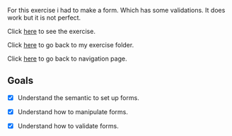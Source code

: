 For this exercise i had to make a form. Which has some validations. It does work but it is not perfect.

Click [here](https://scenoxmans.github.io/learning-frontend/exercises/1.javascript/8.js-form/) to see the exercise. 

Click [here](https://github.com/scenoxmans/learning-frontend/tree/master/exercises/1.javascript) to go back to my exercise folder.

Click [here](https://scenoxmans.github.io/learning-frontend/) to go back to navigation page.


## Goals

- [x] Understand the semantic to set up forms.
- [x] Understand how to manipulate forms.
- [x] Understand how to validate forms.
 
